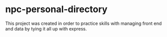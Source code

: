 # npc-personal-directory
This project was created in order to practice skills with managing front end and data by tying it all up with express. 

